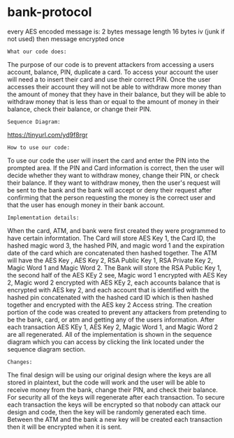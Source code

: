 # bank-protocol

every AES encoded message is:  2 bytes message length 16 bytes iv (junk if not used) then message encrypted once

    What our code does:

The purpose of our code is to prevent attackers from accessing a users account, balance, PIN, duplicate a card. To access your account the user will need a to insert their card and use their correct PIN. Once the user accesses their account they will not be able to withdraw more money than the amount of money that they have in their balance, but they will be able to withdraw money that is less than or equal to the amount of money in their balance, check their balance, or change their PIN. 


    Sequence Diagram:

   https://tinyurl.com/yd9f8rgr 


    How to use our code:

To use our code the user will insert the card and enter the PIN into the prompted area. If the PIN and Card information is correct, then the user will decide whether they want to withdraw money, change their PIN, or check their balance. If they want to withdraw money, then the user's request will be sent to the bank and the bank will accept or deny their request after confirming that the person requesting the money is the correct user and that the user has enough money in their bank account.

    Implementation details:

When the card, ATM, and bank were first created they were programmed to have certain informtation. The Card will store AES Key 1, the Card ID, the hashed magic word 3, the hashed PIN, and magic word 1 and the expiration date of the card which are concatenated then hashed together. The ATM will have the AES Key , AES Key 2, RSA Public Key 1, RSA Private Key 2, Magic Word 1 and Magic Word 2. The Bank will store the RSA Public Key 1, the second half of the AES KEy 2 see, Magic word 1 encrypted with AES Key 2, Magic word 2 encrypted with AES KEy 2, each accounts balance that is encrypted with AES key 2, and each account that is identified with the hashed pin concatenated with the hashed card ID which is then hashed together and encrypted with the AES key 2 Access string. The creation portion of the code was created to prevent any attackers from pretending to be the bank, card, or atm and getting any of the users information. After each transaction AES KEy 1, AES Key 2, Magic Word 1, and Magic Word 2 are all regenerated. All of the implementation is shown in the sequence diagram which you can access by clicking the link located under the sequence diagram section.

    Changes:
The final design will be using our original design where the keys are all stored in plaintext, but the code will work and the user will be able to receive money from the bank, change their PIN, and check their balance. For security all of the keys will regenerate after each transaction. To secure each transaction the keys will be encrypted so that nobody can attack our design and code, then the key will be randomly generated each time. Between the ATM and the bank a new key will be created each transaction then it will be encrypted when it is sent.
